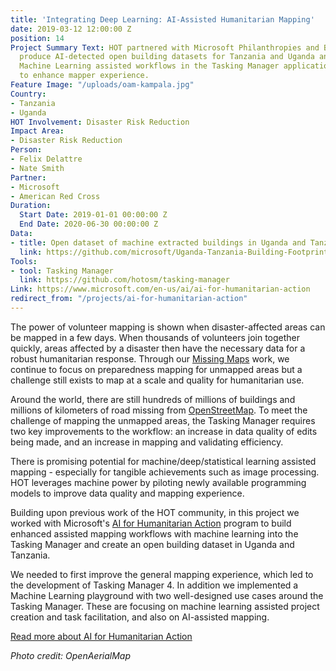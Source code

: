 ```yaml
---
title: 'Integrating Deep Learning: AI-Assisted Humanitarian Mapping'
date: 2019-03-12 12:00:00 Z
position: 14
Project Summary Text: HOT partnered with Microsoft Philanthropies and Bing Maps to
  produce AI-detected open building datasets for Tanzania and Uganda and to pilot
  Machine Learning assisted workflows in the Tasking Manager application in order
  to enhance mapper experience.
Feature Image: "/uploads/oam-kampala.jpg"
Country:
- Tanzania
- Uganda
HOT Involvement: Disaster Risk Reduction
Impact Area:
- Disaster Risk Reduction
Person:
- Felix Delattre
- Nate Smith
Partner:
- Microsoft
- American Red Cross
Duration:
  Start Date: 2019-01-01 00:00:00 Z
  End Date: 2020-06-30 00:00:00 Z
Data:
- title: Open dataset of machine extracted buildings in Uganda and Tanzania
  link: https://github.com/microsoft/Uganda-Tanzania-Building-Footprints
Tools:
- tool: Tasking Manager
  link: https://github.com/hotosm/tasking-manager
Link: https://www.microsoft.com/en-us/ai/ai-for-humanitarian-action
redirect_from: "/projects/ai-for-humanitarian-action"
---
```


The power of volunteer mapping is shown when disaster-affected areas can be mapped in a few days. When thousands of volunteers join together quickly, areas affected by a disaster then have the necessary data for a robust humanitarian response. Through our [Missing Maps](https://www.missingmaps.org/) work, we continue to focus on preparedness mapping for unmapped areas but a challenge still exists to map at a scale and quality for humanitarian use. 

Around the world, there are still hundreds of millions of buildings and millions of kilometers of road missing from [OpenStreetMap](https://www.openstreetmap.org/). To meet the challenge of mapping the unmapped areas, the Tasking Manager requires two key improvements to the workflow: an increase in data quality of edits being made, and an increase in mapping and validating efficiency. 

There is promising potential for machine/deep/statistical learning assisted mapping - especially for tangible achievements such as image processing. HOT leverages machine power by piloting newly available programming models to improve data quality and mapping experience.

Building upon previous work of the HOT community, in this project we worked with Microsoft's [AI for Humanitarian Action](https://www.microsoft.com/en-us/ai/ai-for-humanitarian-action) program to build enhanced assisted mapping workflows with machine learning into the Tasking Manager and create an open building dataset in Uganda and Tanzania. 

We needed to first improve the general mapping experience, which led to the development of Tasking Manager 4. In addition we implemented a Machine Learning playground with two well-designed use cases around the Tasking Manager. These are focusing on machine learning assisted project creation and task facilitation, and also on AI-assisted mapping.

<p>
<div class="highlight-options"><a href="https://www.microsoft.com/en-us/ai/ai-for-humanitarian-action" class="btn btn-primary btn-block btn-chevron">Read more about AI for Humanitarian Action</a></div>
</p>

_Photo credit: OpenAerialMap_
